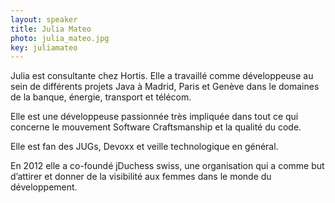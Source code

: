 ```yaml
---
layout: speaker
title: Julia Mateo
photo: julia_mateo.jpg
key: juliamateo
---
```


Julia est consultante chez Hortis. Elle a travaillé comme développeuse au sein de différents projets Java à Madrid, Paris et Genève dans le domaines de la banque, énergie, transport et télécom.

Elle est une développeuse passionnée très impliquée dans tout ce qui concerne le mouvement Software Craftsmanship et la qualité du code. 

Elle est fan des JUGs, Devoxx et veille technologique en général.

En 2012 elle a co-foundé jDuchess swiss, une organisation qui a comme but d’attirer et donner de la visibilité aux femmes dans le monde du développement.